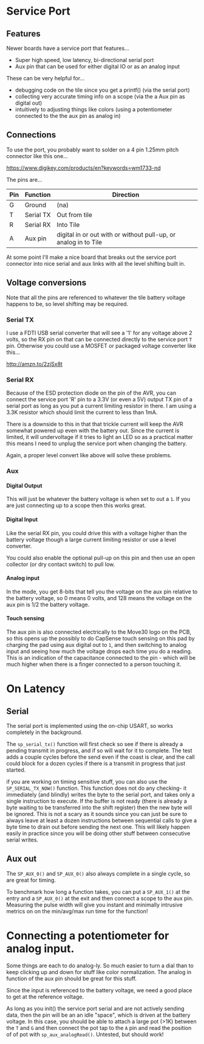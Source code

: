 # Service Port


## Features

Newer boards have a service port that features...

* Super high speed, low latency, bi-directional serial port
* Aux pin that can be used for either digital IO or as an analog input

These can be very helpful for...

* debugging code on the tile since you get a printf() (via the serial port)
* collecting very accurate timing info on a scope (via the a Aux pin as digital out)
* intuitively to adjusting things like colors (using a potentiometer connected to the the aux pin as analog in)    

## Connections

To use the port, you probably want to solder on a 4 pin 1.25mm pitch connector like this one...

https://www.digikey.com/products/en?keywords=wm1733-nd

The pins are...

|Pin|Function|Direction|
|---|---|---|
|G|Ground|(na)|
|T|Serial TX|Out from tile|
|R|Serial RX|Into Tile|
|A|Aux pin|digital in or out with or without pull-up, or analog in to Tile| 

At some point I'll make a nice board that breaks out the service port connector into nice serial and aux links with all the level shifting built in. 

## Voltage conversions

Note that all the pins are referenced to whatever the tile battery voltage happens to be, so level shifting may be required.

### Serial TX
I use a FDTI USB serial converter that will see a '1' for any voltage above 2 volts, so the RX pin on that can be connected directly to the service port `T` pin. Otherwise you could use a MOSFET or packaged voltage converter like this...

http://amzn.to/2zjSx8t

### Serial RX

Because of the ESD protection diode on the pin of the AVR, you can connect the service port 'R' pin to a 3.3V (or even a 5V) output TX pin of a serial port as long as you put a current limiting resistor in there. I am using a 3.3K resistor which should limit the current to less than 1mA. 

There is a downside to this in that that trickle current will keep the AVR somewhat powered up even with the battery out. Since the current is limited, it will undervoltage if it tries to light an LED so as a practical matter this means I need to unplug the service port when changing the battery. 

Again, a proper level convert like above will solve these problems.

### Aux

#### Digital Output

This will just be whatever the battery voltage is when set to out a `1`. If you are just connecting up to a scope then this works great.

#### Digital Input

Like the serial RX pin, you could drive this with a voltage higher than the battery voltage though a large current limiting resistor or use a level converter.

You could also enable the optional pull-up on this pin and then use an open collector (or dry contact switch) to pull low.

#### Analog input

In the mode, you get 8-bits that tell you the voltage on the aux pin relative to the battery voltage, so 0 means 0 volts, and 128 means the voltage on the aux pin is 1/2 the battery voltage.

#### Touch sensing 

The aux pin is also connected electrically to the Move30 logo on the PCB, so this opens up the possibly to do CapSense touch sensing on this pad by charging the pad using aux digital out to `1`, and then switching to analog input and seeing how much the voltage drops each time you do a reading. This is an indication of the capacitance connected to the pin - which will be much higher when there is a finger connected to a person touching it.   

# On Latency

## Serial

The serial port is implemented using the on-chip USART, so works completely in the background. 

The `sp_serial_tx()` function will first check so see if there is already a pending transmit in progress, and if so will wait for it to complete. The test adds a couple cycles before the send even if the coast is clear, and the call could block for a dozen cycles if there is a transmit in progress that just started. 

if you are working on timing sensitive stuff, you can also use the `SP_SERIAL_TX_NOW()` function. This function does not do any checking- it immediately (and blindly) writes the byte to the serial port, and takes only a single instruction to execute. If the buffer is not ready (there is already a byte waiting to be transferred into the shift register) then the new byte will be ignored. This is not a scary as it sounds since you can just be sure to always leave at least a dozen instructions between sequential calls to give a byte time to drain out before sending the next one. This will likely happen easily in practice since you will be doing other stuff between consecutive serial writes.

## Aux out

The `SP_AUX_0()` and `SP_AUX_0()` also always complete in a single cycle, so are great for timing. 

To benchmark how long a function takes, you can put a `SP_AUX_1()` at the entry and a `SP_AUX_0()` at the exit and then connect a scope to the aux pin. Measuring the pulse width will give you instant and minimally intrusive metrics on on the min/avg/max run time for the function!

# Connecting a potentiometer for analog input. 

Some things are each to do analog-ly. So much easier to turn a dial than to keep clicking up and down for stuff like color normalization. The analog in function of the aux pin should be great for this stuff. 

Since the input is referenced to the battery voltage, we need a good place to get at the reference voltage.

As long as you init() the service port serial and are not actively sending data, then the pin will be an an idle "space", which is driven at the battery voltage. In this case, you should be able to attach a large pot (>1K) between the `T` and `G` and then connect the pot tap to the `A` pin and read the position of of pot with `sp_aux_analogRead()`. Untested, but should work!     

